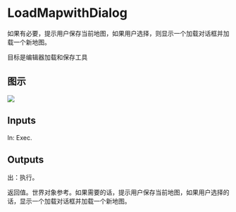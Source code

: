 # LoadMapwithDialog

如果有必要，提示用户保存当前地图，如果用户选择，则显示一个加载对话框并加载一个新地图。

目标是编辑器加载和保存工具

## 图示

![]($-20221218-18494148.png)

## Inputs

In: Exec.  

## Outputs

出：执行。

返回值。世界对象参考。如果需要的话，提示用户保存当前地图，如果用户选择的话，显示一个加载对话框并加载一个新地图。